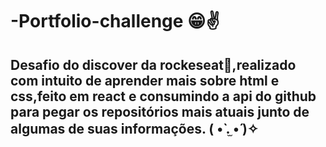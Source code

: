 # -Portfolio-challenge 😁✌️

## Desafio do discover da  rockeseat🚀,realizado com intuito de aprender mais sobre html e css,feito em react e consumindo a api do github para pegar os repositórios mais atuais junto de algumas de suas informações.       ( •̀ .̫ •́ )✧
